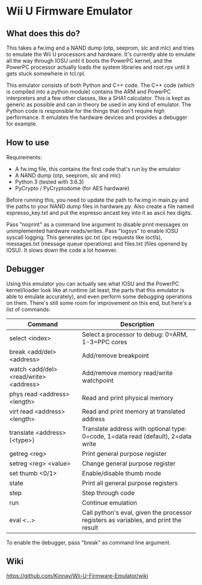 # Wii U Firmware Emulator
## What does this do?
This takes a fw.img and a NAND dump (otp, seeprom, slc and mlc) and tries to emulate the Wii U processors and hardware. It's currently able to emulate all the way through IOSU until it boots the PowerPC kernel, and the PowerPC processor actually loads the system libraries and root.rpx until it gets stuck somewhere in tcl.rpl.

This emulator consists of both Python and C++ code. The C++ code (which is compiled into a python module) contains the ARM and PowerPC interpreters and a few other classes, like a SHA1 calculator. This is kept as generic as possible and can in theory be used in any kind of emulator. The Python code is responsible for the things that don't require high performance. It emulates the hardware devices and provides a debugger for example.

## How to use
Requirements:
* A fw.img file, this contains the first code that's run by the emulator
* A NAND dump (otp, seeprom, slc and mlc)
* Python 3 (tested with 3.6.3)
* PyCrypto / PyCryptodome (for AES hardware)

Before running this, you need to update the path to fw.img in main.py and the paths to your NAND dump files in hardware.py. Also create a file named espresso_key.txt and put the espresso ancast key into it as ascii hex digits.

Pass "noprint" as a command line argument to disable print messages on unimplemented hardware reads/writes. Pass "logsys" to enable IOSU syscall logging. This generates ipc.txt (ipc requests like ioctls), messages.txt (message queue operations) and files.txt (files openend by IOSU). It slows down the code a lot however.

## Debugger
Using this emulator you can actually see what IOSU and the PowerPC kernel/loader look like at runtime (at least, the parts that this emulator is able to emulate accurately), and even perform some debugging operations on them. There's still some room for improvement on this end, but here's a list of commands:

| Command | Description |
| --- | --- |
| select &lt;index&gt; | Select a processor to debug: 0=ARM, 1-3=PPC cores |
| break &lt;add/del&gt; &lt;address&gt; | Add/remove breakpoint |
| watch &lt;add/del&gt; &lt;read/write&gt; &lt;address&gt; | Add/remove memory read/write watchpoint |
| phys read &lt;address&gt; &lt;length&gt; | Read and print physical memory |
| virt read &lt;address&gt; &lt;length&gt; | Read and print memory at translated address |
| translate &lt;address&gt; (&lt;type&gt;) | Translate address with optional type: 0=code, 1=data read (default), 2=data write |
| getreg &lt;reg&gt; | Print general purpose register |
| setreg &lt;reg&gt; &lt;value&gt; | Change general purpose register |
| set thumb &lt;0/1&gt; | Enable/disable thumb mode |
| state | Print all general purpose registers |
| step | Step through code |
| run | Continue emulation |
| eval &lt;...&gt; | Call python's eval, given the processor registers as variables, and print the result |

To enable the debugger, pass "break" as command line argument.

## Wiki
https://github.com/Kinnay/Wii-U-Firmware-Emulator/wiki
